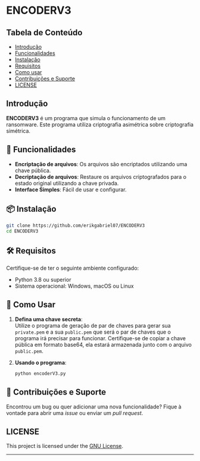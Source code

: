 # ENCODERV3

## Tabela de Conteúdo
- [Introdução](#introdução)
- [Funcionalidades](#funcionalidades)  
- [Instalação](#instalação)  
- [Requisitos](#requisitos)  
- [Como usar](#como-usar)  
- [Contribuições e Suporte](#contribuições-e-suporte)
- [LICENSE](#LICENSE)

## Introdução
**ENCODERV3** é um programa que simula o funcionamento de um ransomware. Este programa utiliza criptografia asimétrica sobre criptografia simétrica.

## 🚀 Funcionalidades

- **Encriptação de arquivos**: Os arquivos são encriptados utilizando uma chave pública.
- **Decriptação de arquivos**: Restaure os arquivos criptografados para o estado original utilizando a chave privada.
- **Interface Simples**: Fácil de usar e configurar.

## 📦 Instalação
```bash
git clone https://github.com/erikgabriel07/ENCODERV3
cd ENCODERV3
```

## 🛠️ Requisitos

Certifique-se de ter o seguinte ambiente configurado:

- Python 3.8 ou superior
- Sistema operacional: Windows, macOS ou Linux

## 🔑 Como Usar

1. **Defina uma chave secreta**:  
   Utilize o programa de geração de par de chaves para gerar sua ``private.pem`` e a sua ``public.pem``
   que será o par de chaves que o programa irá precisar para funcionar. Certifique-se de copiar a chave pública
   em formato base64, ela estará armazenada junto com o arquivo ``public.pem``.

3. **Usando o programa**:  
   ```bash
   python encoderV3.py
   ```

## 🐛 Contribuições e Suporte

Encontrou um bug ou quer adicionar uma nova funcionalidade? Fique à vontade para abrir uma *issue* ou enviar um *pull request*.  

## LICENSE
This project is licensed under the [GNU License](LICENSE).

---

